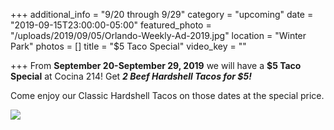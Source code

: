 +++
additional_info = "9/20 through 9/29"
category = "upcoming"
date = "2019-09-15T23:00:00-05:00"
featured_photo = "/uploads/2019/09/05/Orlando-Weekly-Ad-2019.jpg"
location = "Winter Park"
photos = []
title = "$5 Taco Special"
video_key = ""

+++
From **September 20-September 29, 2019** we will have a **$5 Taco Special** at Cocina 214! Get **_2 Beef Hardshell Tacos for $5!_** 

Come enjoy our Classic Hardshell Tacos on those dates at the special price.

![](/uploads/2019/09/05/Orlando-Weekly-Ad-2019.jpg)